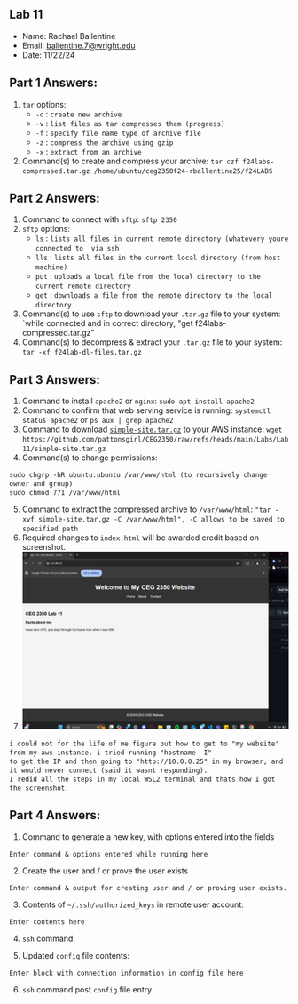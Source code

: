 ## Lab 11

- Name: Rachael Ballentine
- Email: ballentine.7@wright.edu
- Date: 11/22/24

## Part 1 Answers:

1. `tar` options:
   - `-c` : `create new archive`
   - `-v` : `list files as tar compresses them (progress)`
   - `-f` : `specify file name type of archive file`
   - `-z` : `compress the archive using gzip`
   - `-x` : `extract from an archive`
2. Command(s) to create and compress your archive: 
`tar czf f24labs-compressed.tar.gz /home/ubuntu/ceg2350f24-rballentine25/f24LABS`

## Part 2 Answers:

1. Command to connect with `sftp`: `sftp 2350`
2. `sftp` options:
   - `ls` : `lists all files in current remote directory (whatevery youre connected to 
via ssh`
   - `lls` : `lists all files in the current local directory (from host machine)`
   - `put` : `uploads a local file from the local directory to the current remote directory`
   - `get` : `downloads a file from the remote directory to the local directory`
3. Command(s) to use `sftp` to download your `.tar.gz` file to your system:
 `while connected and in correct directory, "get f24labs-compressed.tar.gz"
4. Command(s) to decompress & extract your `.tar.gz` file to your system: 
 `tar -xf f24lab-dl-files.tar.gz` 

## Part 3 Answers:

1. Command to install `apache2` or `nginx`: `sudo apt install apache2`
2. Command to confirm that web serving service is running: `systemctl status apache2` or `ps aux | grep apache2`
3. Command to download [`simple-site.tar.gz`](simple-site.tar.gz) to your AWS instance: `wget https://github.com/pattonsgirl/CEG2350/raw/refs/heads/main/Labs/Lab11/simple-site.tar.gz`
4. Command(s) to change permissions: 
``` 
sudo chgrp -hR ubuntu:ubuntu /var/www/html (to recursively change owner and group)
sudo chmod 771 /var/www/html
```
5. Command to extract the compressed archive to `/var/www/html`:
`"tar -xvf simple-site.tar.gz -C /var/www/html", -C allows to be saved to specified path`
6. Required changes to `index.html` will be awarded credit based on screenshot.
7. ![screenshot of website](ceg2350website.png)
```
i could not for the life of me figure out how to get to "my website" from my aws instance. i tried running "hostname -I"
to get the IP and then going to "http://10.0.0.25" in my browser, and it would never connect (said it wasnt responding).
I redid all the steps in my local WSL2 terminal and thats how I got the screenshot. 
```

## Part 4 Answers:

1. Command to generate a new key, with options entered into the fields 
```
Enter command & options entered while running here
```

2. Create the user and / or prove the user exists
```
Enter command & output for creating user and / or proving user exists.
```

3. Contents of `~/.ssh/authorized_keys` in remote user account:
```
Enter contents here
```

4. `ssh` command:

5. Updated `config` file contents:
```
Enter block with connection information in config file here
```

6. `ssh` command post `config` file entry:
